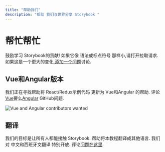 ```yaml
---
title: "帮助我们"
description: "帮助 我们与世界分享 Storybook "
---
```

# 帮忙帮忙

鼓励学习 Storybook的贡献! 如果它像 语法或标点符号 那样小,请打开拉取请求. 如果这是一个更大的变化,[添加一个问题](https://github.com/chromaui/learnstorybook.com/issues)讨论. 

## Vue和Angular版本

我们正在寻找帮助将 React/Redux示例代码 更新为 Vue和Angular 的帮助. 评论[Vue](https://github.com/chromaui/learnstorybook.com/issues/1)要么[Angular](https://github.com/chromaui/learnstorybook.com/issues/2) GitHub问题. 

![Vue and Angular contributors wanted](/logos-angular-vue.png)

## 翻译

我们的目标是让所有人都能接触 Storybook. 帮助将本教程翻译成其他语言. 我们对 中文和西班牙文翻译 特别开放. 评论[问题在这里](https://github.com/chromaui/learnstorybook.com/issues/3). 
